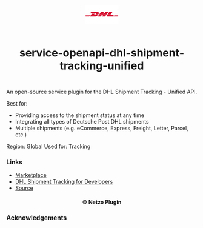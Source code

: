 <div align="center">
  <a href="https://netzo.io" target="_blank" >
    <img height="50" src="https://raw.githubusercontent.com/netzoio/netzo/main/plugins/services/service-openapi-dhl-shipment-tracking-unified/src/assets/icon.png" style="margin: 12px 0px" />
  </a>

  <h1 style="padding: 6px 0px 24px 0px">service-openapi-dhl-shipment-tracking-unified</h1>
</div>

An open-source service plugin for the DHL Shipment Tracking - Unified API.

Best for:

- Providing access to the shipment status at any time
- Integrating all types of Deutsche Post DHL shipments
- Multiple shipments (e.g. eCommerce, Express, Freight, Letter, Parcel, etc.)

Region: Global
Used for: Tracking

### Links

- [Marketplace](https://app.netzo.io/marketplace/service-openapi-dhl-shipment-tracking-unified)
- [DHL Shipment Tracking for Developers](https://developer.dhl.com/api-reference/shipment-tracking#get-started-section/)
- [Source](https://developer.dhl.com/sites/default/files/2022-04/dpdhl_tracking-unified-api_1.3.1.yaml)

<div align="center">
  <h4>© Netzo Plugin</h4>
</div>

### Acknowledgements
